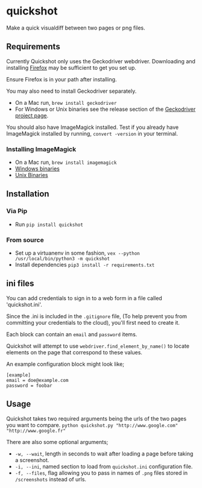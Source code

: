 # quickshot
Make a quick visualdiff between two pages or png files.


## Requirements
Currently Quickshot only uses the Geckodriver webdriver.
Downloading and installing [Firefox](https://www.mozilla.org/en-US/firefox/new/) may be sufficient to get you set up.

Ensure Firefox is in your path after installing.

You may also need to install Geckodriver separately.
- On a Mac run, `brew install geckodriver`
- For Windows or Unix binaries see the release section of the [Geckodriver project page](https://github.com/mozilla/geckodriver).

You should also have ImageMagick installed.
Test if you already have ImageMagick installed by running, `convert -version` in your terminal.

### Installing ImageMagick
- On a Mac run, `brew install imagemagick`
- [Windows binaries](https://imagemagick.org/script/download.php#windows)
- [Unix Binaries](https://imagemagick.org/script/download.php#unix)


## Installation
### Via Pip
- Run `pip install quickshot`

### From source
- Set up a virtuanenv in some fashion, `vex --python /usr/local/bin/python3 -m quickshot`
- Install dependencies `pip3 install -r requirements.txt`


## ini files
You can add credentials to sign in to a web form in a file called 'quickshot.ini'.

Since the .ini is included in the `.gitignore` file, (To help prevent you from committing your credentials to the cloud), you'll first need to create it.

Each block can contain an `email` and `password` items.

Quickshot will attempt to use `webdriver.find_element_by_name()` to locate elements on the page that correspond to these values.

An example configuration block might look like;
```
[example]
email = doe@example.com
password = foobar
```


## Usage
Quickshot takes two required arguments being the urls of the two pages you want to compare.
```python quickshot.py "http://www.google.com" "http://www.google.fr"```

There are also some optional arguments;
- `-w, --wait`, length in seconds to wait after loading a page before taking a screenshot.
- `-i, --ini`, named section to load from `quickshot.ini` configuration file.
- `-f, --files`, flag allowing you to pass in names of `.png` files stored in `/screenshots` instead of urls.
